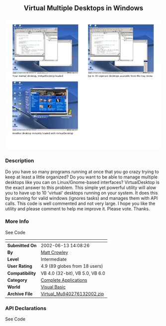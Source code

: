 ﻿<div align="center">

## Virtual Multiple Desktops in Windows

<img src="PIC20026131352227617.gif">
</div>

### Description

Do you have so many programs running at once that you go crazy trying to keep at least a little organized? Do you want to be able to manage multiple desktops like you can on Linux/Gnome-based interfaces? VirtualDesktop is the exact answer to this problem. This simple yet powerful utility will alow you to have up to 10 'virtual' desktops running on your system. It does this by scanning for valid windows (ignores tasks) and manages them with API calls. This code is well commented and not very large. I hope you like the utility and please comment to help me improve it. Please vote. Thanks.
 
### More Info
 
See Code


<span>             |<span>
---                |---
**Submitted On**   |2002-06-13 14:08:26
**By**             |[Matt Crowley](https://github.com/Planet-Source-Code/PSCIndex/blob/master/ByAuthor/matt-crowley.md)
**Level**          |Intermediate
**User Rating**    |4.9 (89 globes from 18 users)
**Compatibility**  |VB 4\.0 \(32\-bit\), VB 5\.0, VB 6\.0
**Category**       |[Complete Applications](https://github.com/Planet-Source-Code/PSCIndex/blob/master/ByCategory/complete-applications__1-27.md)
**World**          |[Visual Basic](https://github.com/Planet-Source-Code/PSCIndex/blob/master/ByWorld/visual-basic.md)
**Archive File**   |[Virtual\_Mu940276132002\.zip](https://github.com/Planet-Source-Code/matt-crowley-virtual-multiple-desktops-in-windows__1-35802/archive/master.zip)

### API Declarations

See Code





